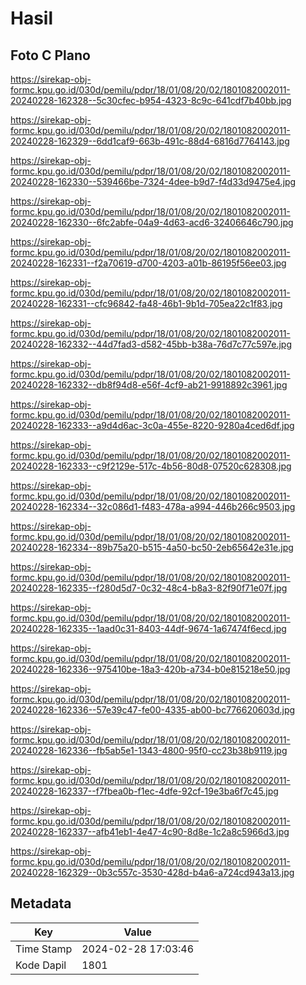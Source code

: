 # Hasil

## Foto C Plano

https://sirekap-obj-formc.kpu.go.id/030d/pemilu/pdpr/18/01/08/20/02/1801082002011-20240228-162328--5c30cfec-b954-4323-8c9c-641cdf7b40bb.jpg

https://sirekap-obj-formc.kpu.go.id/030d/pemilu/pdpr/18/01/08/20/02/1801082002011-20240228-162329--6dd1caf9-663b-491c-88d4-6816d7764143.jpg

https://sirekap-obj-formc.kpu.go.id/030d/pemilu/pdpr/18/01/08/20/02/1801082002011-20240228-162330--539466be-7324-4dee-b9d7-f4d33d9475e4.jpg

https://sirekap-obj-formc.kpu.go.id/030d/pemilu/pdpr/18/01/08/20/02/1801082002011-20240228-162330--6fc2abfe-04a9-4d63-acd6-32406646c790.jpg

https://sirekap-obj-formc.kpu.go.id/030d/pemilu/pdpr/18/01/08/20/02/1801082002011-20240228-162331--f2a70619-d700-4203-a01b-86195f56ee03.jpg

https://sirekap-obj-formc.kpu.go.id/030d/pemilu/pdpr/18/01/08/20/02/1801082002011-20240228-162331--cfc96842-fa48-46b1-9b1d-705ea22c1f83.jpg

https://sirekap-obj-formc.kpu.go.id/030d/pemilu/pdpr/18/01/08/20/02/1801082002011-20240228-162332--44d7fad3-d582-45bb-b38a-76d7c77c597e.jpg

https://sirekap-obj-formc.kpu.go.id/030d/pemilu/pdpr/18/01/08/20/02/1801082002011-20240228-162332--db8f94d8-e56f-4cf9-ab21-9918892c3961.jpg

https://sirekap-obj-formc.kpu.go.id/030d/pemilu/pdpr/18/01/08/20/02/1801082002011-20240228-162333--a9d4d6ac-3c0a-455e-8220-9280a4ced6df.jpg

https://sirekap-obj-formc.kpu.go.id/030d/pemilu/pdpr/18/01/08/20/02/1801082002011-20240228-162333--c9f2129e-517c-4b56-80d8-07520c628308.jpg

https://sirekap-obj-formc.kpu.go.id/030d/pemilu/pdpr/18/01/08/20/02/1801082002011-20240228-162334--32c086d1-f483-478a-a994-446b266c9503.jpg

https://sirekap-obj-formc.kpu.go.id/030d/pemilu/pdpr/18/01/08/20/02/1801082002011-20240228-162334--89b75a20-b515-4a50-bc50-2eb65642e31e.jpg

https://sirekap-obj-formc.kpu.go.id/030d/pemilu/pdpr/18/01/08/20/02/1801082002011-20240228-162335--f280d5d7-0c32-48c4-b8a3-82f90f71e07f.jpg

https://sirekap-obj-formc.kpu.go.id/030d/pemilu/pdpr/18/01/08/20/02/1801082002011-20240228-162335--1aad0c31-8403-44df-9674-1a67474f6ecd.jpg

https://sirekap-obj-formc.kpu.go.id/030d/pemilu/pdpr/18/01/08/20/02/1801082002011-20240228-162336--975410be-18a3-420b-a734-b0e815218e50.jpg

https://sirekap-obj-formc.kpu.go.id/030d/pemilu/pdpr/18/01/08/20/02/1801082002011-20240228-162336--57e39c47-fe00-4335-ab00-bc776620603d.jpg

https://sirekap-obj-formc.kpu.go.id/030d/pemilu/pdpr/18/01/08/20/02/1801082002011-20240228-162336--fb5ab5e1-1343-4800-95f0-cc23b38b9119.jpg

https://sirekap-obj-formc.kpu.go.id/030d/pemilu/pdpr/18/01/08/20/02/1801082002011-20240228-162337--f7fbea0b-f1ec-4dfe-92cf-19e3ba6f7c45.jpg

https://sirekap-obj-formc.kpu.go.id/030d/pemilu/pdpr/18/01/08/20/02/1801082002011-20240228-162337--afb41eb1-4e47-4c90-8d8e-1c2a8c5966d3.jpg

https://sirekap-obj-formc.kpu.go.id/030d/pemilu/pdpr/18/01/08/20/02/1801082002011-20240228-162329--0b3c557c-3530-428d-b4a6-a724cd943a13.jpg


## Metadata

| Key        | Value               |
| ---------- | ------------------- |
| Time Stamp | 2024-02-28 17:03:46 |
| Kode Dapil | 1801                |



